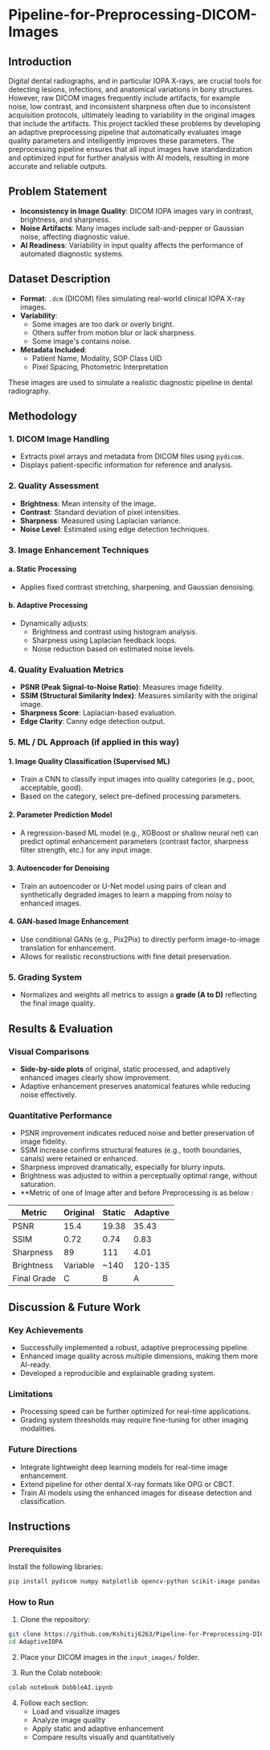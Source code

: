 # Pipeline-for-Preprocessing-DICOM-Images

## Introduction
Digital dental radiographs, and in particular IOPA X-rays, are crucial tools for detecting lesions, infections, and anatomical variations in bony structures. However, raw DICOM images frequently include artifacts, for example noise, low contrast, and inconsistent sharpness often due to inconsistent acquisition protocols, ultimately leading to variability in the original images that include the artifacts. This project tackled these problems by developing an adaptive preprocessing pipeline that automatically evaluates image quality parameters and intelligently improves these parameters. The preprocessing pipeline ensures that all input images have standardization and optimized input for further analysis with AI models, resulting in more accurate and reliable outputs.

## Problem Statement
- **Inconsistency in Image Quality**: DICOM IOPA images vary in contrast, brightness, and sharpness.
- **Noise Artifacts**: Many images include salt-and-pepper or Gaussian noise, affecting diagnostic value.
- **AI Readiness**: Variability in input quality affects the performance of automated diagnostic systems.

## Dataset Description

- **Format**: `.dcm` (DICOM) files simulating real-world clinical IOPA X-ray images.
- **Variability**:
  - Some images are too dark or overly bright.
  - Others suffer from motion blur or lack sharpness.
  - Some image's contains noise.
- **Metadata Included**: 
  - Patient Name, Modality, SOP Class UID
  - Pixel Spacing, Photometric Interpretation

These images are used to simulate a realistic diagnostic pipeline in dental radiography.


## Methodology

### 1. DICOM Image Handling
- Extracts pixel arrays and metadata from DICOM files using `pydicom`.
- Displays patient-specific information for reference and analysis.

### 2. Quality Assessment
- **Brightness**: Mean intensity of the image.
- **Contrast**: Standard deviation of pixel intensities.
- **Sharpness**: Measured using Laplacian variance.
- **Noise Level**: Estimated using edge detection techniques.

### 3. Image Enhancement Techniques
#### a. Static Processing
- Applies fixed contrast stretching, sharpening, and Gaussian denoising.

#### b. Adaptive Processing
- Dynamically adjusts:
  - Brightness and contrast using histogram analysis.
  - Sharpness using Laplacian feedback loops.
  - Noise reduction based on estimated noise levels.

### 4. Quality Evaluation Metrics
- **PSNR (Peak Signal-to-Noise Ratio)**: Measures image fidelity.
- **SSIM (Structural Similarity Index)**: Measures similarity with the original image.
- **Sharpness Score**: Laplacian-based evaluation.
- **Edge Clarity**: Canny edge detection output.

### **5. ML / DL Approach (if applied in this way)**
#### 1. Image Quality Classification (Supervised ML)
- Train a CNN to classify input images into quality categories (e.g., poor, acceptable, good).
- Based on the category, select pre-defined processing parameters.

#### 2. Parameter Prediction Model
- A regression-based ML model (e.g., XGBoost or shallow neural net) can predict optimal enhancement parameters (contrast factor, sharpness filter strength, etc.) for any input image.

#### 3. Autoencoder for Denoising
- Train an autoencoder or U-Net model using pairs of clean and synthetically degraded images to learn a mapping from noisy to enhanced images.

#### 4. GAN-based Image Enhancement
- Use conditional GANs (e.g., Pix2Pix) to directly perform image-to-image translation for enhancement.
- Allows for realistic reconstructions with fine detail preservation.


### 5. Grading System
- Normalizes and weights all metrics to assign a **grade (A to D)** reflecting the final image quality.


## Results & Evaluation

### Visual Comparisons
- **Side-by-side plots** of original, static processed, and adaptively enhanced images clearly show improvement.
- Adaptive enhancement preserves anatomical features while reducing noise effectively.

### Quantitative Performance
- PSNR improvement indicates reduced noise and better preservation of image fidelity.
- SSIM increase confirms structural features (e.g., tooth boundaries, canals) were retained or enhanced.
- Sharpness improved dramatically, especially for blurry inputs.
- Brightness was adjusted to within a perceptually optimal range, without saturation.
- **Metric of one of Image after and before Preprocessing is as below :

| Metric       | Original | Static  | Adaptive |
|--------------|----------|---------|----------|
| PSNR         | 15.4     | 19.38   | 35.43    |
| SSIM         | 0.72     | 0.74    | 0.83     |
| Sharpness    | 89       | 111     | 4.01     |
| Brightness   | Variable | ~140    | 120-135  |
| Final Grade  | C        | B       | A        |


## Discussion & Future Work

### Key Achievements
- Successfully implemented a robust, adaptive preprocessing pipeline.
- Enhanced image quality across multiple dimensions, making them more AI-ready.
- Developed a reproducible and explainable grading system.

### Limitations
- Processing speed can be further optimized for real-time applications.
- Grading system thresholds may require fine-tuning for other imaging modalities.

### Future Directions
- Integrate lightweight deep learning models for real-time image enhancement.
- Extend pipeline for other dental X-ray formats like OPG or CBCT.
- Train AI models using the enhanced images for disease detection and classification.

## Instructions

### Prerequisites
Install the following libraries:

```bash
pip install pydicom numpy matplotlib opencv-python scikit-image pandas
```

### How to Run

1. Clone the repository:
```bash
git clone https://github.com/Kshitij6263/Pipeline-for-Preprocessing-DICOM-Images
cd AdaptiveIOPA
```

2. Place your DICOM images in the `input_images/` folder.

3. Run the Colab notebook:
```bash
colab notebook DobbleAI.ipynb
```

4. Follow each section:
   - Load and visualize images
   - Analyze image quality
   - Apply static and adaptive enhancement
   - Compare results visually and quantitatively
